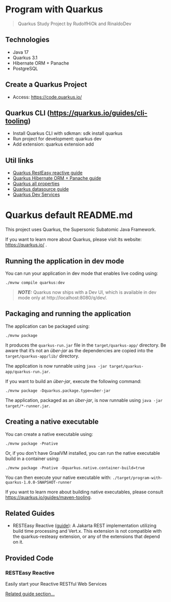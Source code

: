 # Program with Quarkus

> Quarkus Study Project by RudolfHiOk and RinaldoDev
 
## Technologies

- Java 17
- Quarkus 3.1
- Hibernate ORM + Panache
- PostgreSQL

## Create a Quarkus Project

- Access: https://code.quarkus.io/

## Quarkus CLI (https://quarkus.io/guides/cli-tooling)

- Install Quarkus CLI with sdkman: sdk install quarkus
- Run project for development: quarkus dev
- Add extension: quarkus extension add <extension-name>

## Util links

- [Quarkus RestEasy reactive guide](https://quarkus.io/guides/resteasy-reactive)
- [Quarkus Hibernate ORM + Panache guide](https://quarkus.io/guides/hibernate-orm-panache)
- [Quarkus all properties](https://quarkus.io/guides/all-config)
- [Quarkus datasource guide](https://quarkus.io/guides/datasource)
- [Quarkus Dev Services](https://quarkus.io/guides/dev-services)

# Quarkus default README.md

This project uses Quarkus, the Supersonic Subatomic Java Framework.

If you want to learn more about Quarkus, please visit its website: https://quarkus.io/ .

## Running the application in dev mode

You can run your application in dev mode that enables live coding using:
```shell script
./mvnw compile quarkus:dev
```

> **_NOTE:_**  Quarkus now ships with a Dev UI, which is available in dev mode only at http://localhost:8080/q/dev/.

## Packaging and running the application

The application can be packaged using:
```shell script
./mvnw package
```
It produces the `quarkus-run.jar` file in the `target/quarkus-app/` directory.
Be aware that it’s not an _über-jar_ as the dependencies are copied into the `target/quarkus-app/lib/` directory.

The application is now runnable using `java -jar target/quarkus-app/quarkus-run.jar`.

If you want to build an _über-jar_, execute the following command:
```shell script
./mvnw package -Dquarkus.package.type=uber-jar
```

The application, packaged as an _über-jar_, is now runnable using `java -jar target/*-runner.jar`.

## Creating a native executable

You can create a native executable using: 
```shell script
./mvnw package -Pnative
```

Or, if you don't have GraalVM installed, you can run the native executable build in a container using: 
```shell script
./mvnw package -Pnative -Dquarkus.native.container-build=true
```

You can then execute your native executable with: `./target/program-with-quarkus-1.0.0-SNAPSHOT-runner`

If you want to learn more about building native executables, please consult https://quarkus.io/guides/maven-tooling.

## Related Guides

- RESTEasy Reactive ([guide](https://quarkus.io/guides/resteasy-reactive)): A Jakarta REST implementation utilizing build time processing and Vert.x. This extension is not compatible with the quarkus-resteasy extension, or any of the extensions that depend on it.

## Provided Code

### RESTEasy Reactive

Easily start your Reactive RESTful Web Services

[Related guide section...](https://quarkus.io/guides/getting-started-reactive#reactive-jax-rs-resources)

